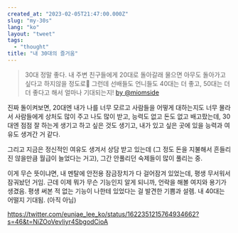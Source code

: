 ```yaml
---
created_at: "2023-02-05T21:47:00.000Z"
slug: "my-30s"
lang: "ko"
layout: "tweet"
tags: 
  - "thought"
title: "내 30대의 즐거움"
---
```


> 30대 정말 좋다. 내 주변 친구들에게 20대로 돌아갈래 물으면 아무도 돌아가고 싶다고 하지않을 정도로🤧 그런데 선배들도 언니들도 40대는 더 좋고, 50대는 더더 좋다고 해서 얼마나 기대되는지!
> [by @miomside](https://twitter.com/miomside/status/1622066990948163592?s=46&t=NiZOoVevIiyr4SbgodCioA)

진짜 돌이켜보면,
20대엔 내가 나를 너무 모르고 사람들을 어떻게 대하는지도 너무 몰라서 사람들에게 상처도 많이 주고 나도 많이 받고, 능력도 없고 돈도 없고 배고팠는데,
30대엔 점점 잘 하는게 생기고 하고 싶은 것도 생기고, 내가 있고 싶은 곳에 있을 능력과 여유도 생겨간 거 같다.

그리고 지금은 정신적인 여유도 생겨서 상담 받고 있는데 (그 정도 돈을 지불해서 흔들리진 않을만큼 월급이 늘었다는 거고), 그간 안풀리던 숙제들이 많이 풀리는 중.

이게 무슨 뜻이냐면, 내 멘탈에 안전용 잠금장치가 다 걸어잠겨 있었는데, 평생 무서워서 잠궈놨던 거임. 근데 이제 뭐가 무슨 기능인지 알게 되니까, 언락을 해볼 여지와 용기가 생겼음. 평생 써본 적 없는 기능이 나한테 있었다는 걸 발견한 기쁨과 설렘. 내 40대는 어떨지 기대됨. (아직 아님)

https://twitter.com/eunjae_lee_ko/status/1622351215764934662?s=46&t=NiZOoVevIiyr4SbgodCioA